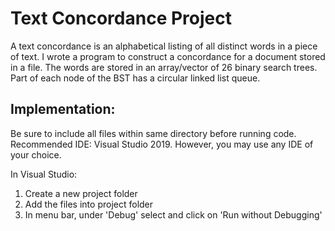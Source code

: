 # Text Concordance Project
A text concordance is an alphabetical listing of all distinct words in a piece of text. I wrote a program to construct a concordance for a document stored in a file. The words are stored in an array/vector of 26 binary search trees. Part of each node of the BST has a circular linked list queue.
 
## Implementation:
Be sure to include all files within same directory before running code. Recommended IDE: Visual Studio 2019. However, you may use any IDE of your choice. 

In Visual Studio:

1) Create a new project folder
2) Add the files into project folder
3) In menu bar, under 'Debug' select and click on 'Run without Debugging'
 
